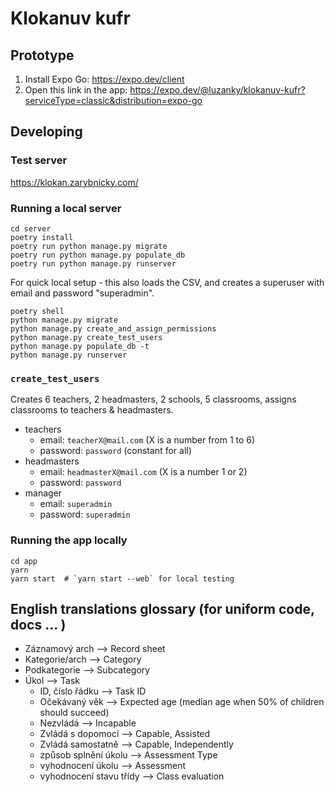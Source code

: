 # Klokanuv kufr

## Prototype
1. Install Expo Go: <https://expo.dev/client>
2. Open this link in the app: <https://expo.dev/@luzanky/klokanuv-kufr?serviceType=classic&distribution=expo-go>

## Developing

### Test server
<https://klokan.zarybnicky.com/>

### Running a local server
```
cd server
poetry install
poetry run python manage.py migrate
poetry run python manage.py populate_db
poetry run python manage.py runserver
```

For quick local setup - this also loads the CSV, and creates a superuser with
email and password "superadmin".

```
poetry shell
python manage.py migrate
python manage.py create_and_assign_permissions
python manage.py create_test_users
python manage.py populate_db -t
python manage.py runserver
```

### `create_test_users`
Creates 6 teachers, 2 headmasters, 2 schools, 5 classrooms, assigns classrooms
to teachers & headmasters.

- teachers
  - email: `teacherX@mail.com` (X is a number from 1 to 6)
  - password: `password` (constant for all)
- headmasters
  - email: `headmasterX@mail.com` (X is a number 1 or 2)
  - password: `password`
- manager
  - email: `superadmin`
  - password: `superadmin`

### Running the app locally
```
cd app
yarn
yarn start  # `yarn start --web` for local testing
```

## English translations glossary (for uniform code, docs ... )
- Záznamový arch --> Record sheet
- Kategorie/arch --> Category
- Podkategorie --> Subcategory
- Úkol --> Task
  - ID, číslo řádku --> Task ID
  - Očekávaný věk --> Expected age (median age when 50% of children should succeed)
  - Nezvládá --> Incapable
  - Zvládá s dopomocí --> Capable, Assisted
  - Zvládá samostatně --> Capable, Independently
  - způsob splnění úkolu --> Assessment Type
  - vyhodnocení úkolu --> Assessment
  - vyhodnocení stavu třídy --> Class evaluation
